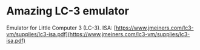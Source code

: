 # Amazing LC-3 emulator

Emulator for Little Computer 3 (LC-3). 
ISA: [https://www.jmeiners.com/lc3-vm/supplies/lc3-isa.pdf](https://www.jmeiners.com/lc3-vm/supplies/lc3-isa.pdf)
